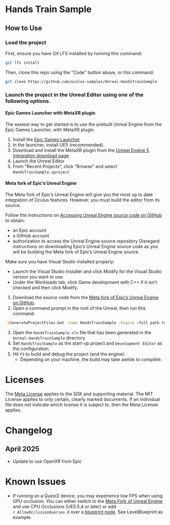 # Hands Train Sample


## How to Use

### Load the project

First, ensure you have Git LFS installed by running this command:
```sh
git lfs install
```

Then, clone this repo using the "Code" button above, or this command:
```sh
git clone https://github.com/oculus-samples/Unreal-HandsTrainSample
```

### Launch the project in the Unreal Editor using one of the following options.

#### Epic Games Launcher with MetaXR plugin

The easiest way to get started is to use the prebuilt Unreal Engine from the Epic Games Launcher, with MetaXR plugin.

1. Install the [Epic Games Launcher](https://www.epicgames.com/store/en-US/download)
2. In the launcher, install UE5 (recommended).
3. Download and install the MetaXR plugin from the [Unreal Engine 5 Integration download page](https://developer.oculus.com/downloads/package/unreal-engine-5-integration).
3. Launch the Unreal Editor
4. From "Recent Projects", click "Browse" and select `HandsTrainSample.uproject`

#### Meta fork of Epic’s Unreal Engine

The Meta fork of Epic’s Unreal Engine will give you the most up to date integration of Oculus features. However, you must build the editor from its source.

Follow the instructions on [Accessing Unreal Engine source code on GitHub](https://www.unrealengine.com/en-US/ue-on-github) to obtain:
- an Epic account
- a GitHub account
- authorization to access the Unreal Engine source repository
Disregard instructions on downloading Epic’s Unreal Engine source code as you will be building the Meta fork of Epic’s Unreal Engine source.

Make sure you have Visual Studio installed properly:
- Launch the Visual Studio Installer and click Modify for the Visual Studio version you want to use.
- Under the Workloads tab, click Game development with C++ if it isn’t checked and then click Modify.

1. Download the source code from the [Meta fork of Epic’s Unreal Engine on GitHub](https://github.com/Oculus-VR/UnrealEngine).
2. Open a command prompt in the root of the Unreal, then run this command:
```sh
.\GenerateProjectFiles.bat -Game HandsTrainSample -Engine <full path to Unreal-HandsTrainSample directory>\HandsTrainSample.uproject
```
3. Open the `HandsTrainSample.sln` file that has been generated in the `Unreal-HandsTrainSample` directory.
4. Set `HandsTrainSample` as the start-up project and `Development Editor` as the configuration.
5. Hit `F5` to build and debug the project (and the engine).
    - Depending on your machine, the build may take awhile to complete.

# Licenses
The [Meta License](./LICENSE) applies to the SDK and supporting material. The MIT License applies to only certain, clearly marked documents. If an individual file does not indicate which license it is subject to, then the Meta License applies.

# Changelog
## April 2025
- Update to use OpenXR from Epic

# Known Issues
- If running on a Quest2 device, you may experience low FPS when using GPU occlusion. You can either switch to the [Meta Fork of Unreal Engine](https://github.com/Oculus-VR/UnrealEngine) and use CPU Occlusions (UE5.5.4 or later)
or add `r.AllowOcclusionQueries 0` over a [blueprint node](https://dev.epicgames.com/documentation/en-us/unreal-engine/BlueprintAPI/Development/ExecuteConsoleCommand). See LevelBlueprint as example.
